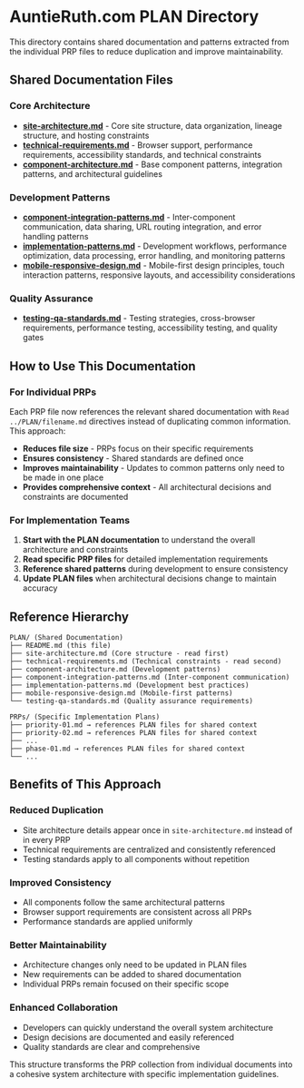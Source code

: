 # AuntieRuth.com PLAN Directory

This directory contains shared documentation and patterns extracted from the individual PRP files to reduce duplication and improve maintainability.

## Shared Documentation Files

### Core Architecture
- **[site-architecture.md](site-architecture.md)** - Core site structure, data organization, lineage structure, and hosting constraints
- **[technical-requirements.md](technical-requirements.md)** - Browser support, performance requirements, accessibility standards, and technical constraints
- **[component-architecture.md](component-architecture.md)** - Base component patterns, integration patterns, and architectural guidelines

### Development Patterns
- **[component-integration-patterns.md](component-integration-patterns.md)** - Inter-component communication, data sharing, URL routing integration, and error handling patterns
- **[implementation-patterns.md](implementation-patterns.md)** - Development workflows, performance optimization, data processing, error handling, and monitoring patterns
- **[mobile-responsive-design.md](mobile-responsive-design.md)** - Mobile-first design principles, touch interaction patterns, responsive layouts, and accessibility considerations

### Quality Assurance
- **[testing-qa-standards.md](testing-qa-standards.md)** - Testing strategies, cross-browser requirements, performance testing, accessibility testing, and quality gates

## How to Use This Documentation

### For Individual PRPs
Each PRP file now references the relevant shared documentation with `Read ../PLAN/filename.md` directives instead of duplicating common information. This approach:

- **Reduces file size** - PRPs focus on their specific requirements
- **Ensures consistency** - Shared standards are defined once
- **Improves maintainability** - Updates to common patterns only need to be made in one place
- **Provides comprehensive context** - All architectural decisions and constraints are documented

### For Implementation Teams
1. **Start with the PLAN documentation** to understand the overall architecture and constraints
2. **Read specific PRP files** for detailed implementation requirements
3. **Reference shared patterns** during development to ensure consistency
4. **Update PLAN files** when architectural decisions change to maintain accuracy

## Reference Hierarchy

```
PLAN/ (Shared Documentation)
├── README.md (this file)
├── site-architecture.md (Core structure - read first)
├── technical-requirements.md (Technical constraints - read second)
├── component-architecture.md (Development patterns)
├── component-integration-patterns.md (Inter-component communication)
├── implementation-patterns.md (Development best practices)
├── mobile-responsive-design.md (Mobile-first patterns)
└── testing-qa-standards.md (Quality assurance requirements)

PRPs/ (Specific Implementation Plans)
├── priority-01.md → references PLAN files for shared context
├── priority-02.md → references PLAN files for shared context
├── ...
├── phase-01.md → references PLAN files for shared context
└── ...
```

## Benefits of This Approach

### Reduced Duplication
- Site architecture details appear once in `site-architecture.md` instead of in every PRP
- Technical requirements are centralized and consistently referenced
- Testing standards apply to all components without repetition

### Improved Consistency
- All components follow the same architectural patterns
- Browser support requirements are consistent across all PRPs
- Performance standards are applied uniformly

### Better Maintainability
- Architecture changes only need to be updated in PLAN files
- New requirements can be added to shared documentation
- Individual PRPs remain focused on their specific scope

### Enhanced Collaboration
- Developers can quickly understand the overall system architecture
- Design decisions are documented and easily referenced
- Quality standards are clear and comprehensive

This structure transforms the PRP collection from individual documents into a cohesive system architecture with specific implementation guidelines.